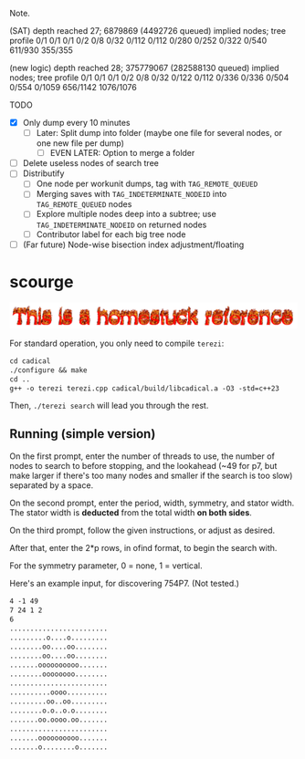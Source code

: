 Note.

(SAT) depth reached 27; 6879869 (4492726 queued) implied nodes; tree profile 0/1 0/1 0/1 0/2 0/8 0/32 0/112 0/112 0/280 0/252 0/322 0/540 611/930 355/355

(new logic) depth reached 28; 375779067 (282588130 queued) implied nodes; tree profile 0/1 0/1 0/1 0/2 0/8 0/32 0/122 0/112 0/336 0/336 0/504 0/554 0/1059 656/1142 1076/1076


TODO 

 - [x] Only dump every 10 minutes
   - [ ] Later: Split dump into folder (maybe one file for several nodes, or one new file per dump)
     - [ ] EVEN LATER: Option to merge a folder
 - [ ] Delete useless nodes of search tree
 - [ ] Distributify
   - [ ] One node per workunit dumps, tag with `TAG_REMOTE_QUEUED`
   - [ ] Merging saves with `TAG_INDETERMINATE_NODEID` into `TAG_REMOTE_QUEUED` nodes
   - [ ] Explore multiple nodes deep into a subtree; use `TAG_INDETERMINATE_NODEID` on returned nodes
   - [ ] Contributor label for each big tree node
 - [ ] (Far future) Node-wise bisection index adjustment/floating
 
# scourge

![](scripts/test.gif)

For standard operation, you only need to compile `terezi`:

```
cd cadical
./configure && make
cd ..
g++ -o terezi terezi.cpp cadical/build/libcadical.a -O3 -std=c++23
```

Then, `./terezi search` will lead you through the rest.

## Running (simple version)

On the first prompt, enter the number of threads to use, the number of nodes to search to before stopping, and the lookahead (~49 for p7, but make larger if there's too many nodes and smaller if the search is too slow) separated by a space. 

On the second prompt, enter the period, width, symmetry, and stator width. The stator width is **deducted** from the total width **on both sides**.

On the third prompt, follow the given instructions, or adjust as desired.

After that, enter the 2*p rows, in ofind format, to begin the search with.

For the symmetry parameter, 0 = none, 1 = vertical.

Here's an example input, for discovering 754P7. (Not tested.)

```
4 -1 49
7 24 1 2
6
........................
.........o....o.........
........oo....oo........
........oo....oo........
.......oooooooooo.......
........oooooooo........
........................
..........oooo..........
.........oo..oo.........
........o.o..o.o........
.......oo.oooo.oo.......
........................
.......oooooooooo.......
.......o........o.......
```